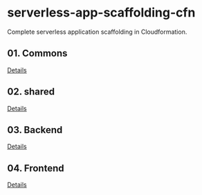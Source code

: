 # serverless-app-scaffolding-cfn
Complete serverless application scaffolding in Cloudformation.

## 01. Commons

[Details](commons/) 

## 02. shared

[Details](shared/) 

## 03. Backend

[Details](backend/) 

## 04. Frontend

[Details](frontend/) 